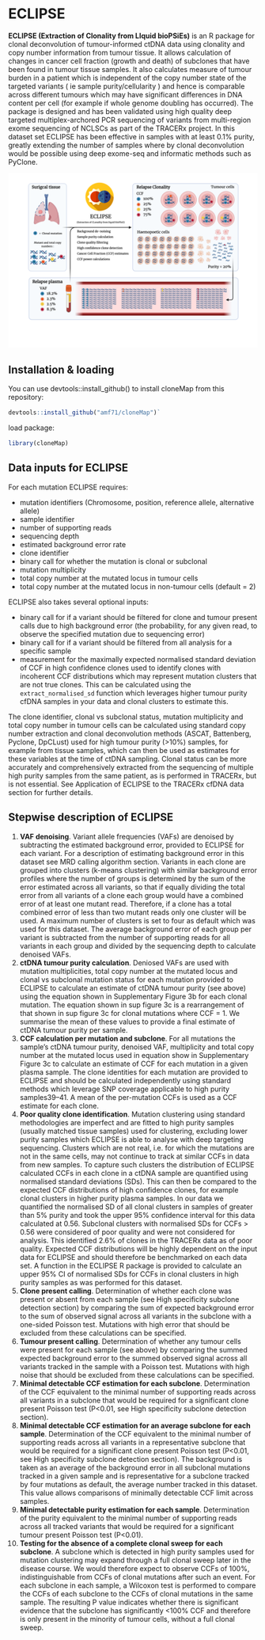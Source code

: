 # ECLIPSE

**ECLIPSE (Extraction of Clonality from LIquid bioPSiEs)** is an R package for clonal deconvolution of tumour-informed ctDNA data using clonality  and copy number information from tumour tissue. It allows calculation of changes in cancer cell fraction (growth and death) of subclones that have been found in tumour tissue samples. It also calculates measure of tumour burden in a patient which is independent of the copy number state of the targeted variants ( ie sample purity/cellularity ) and hence is comparable across different tumours which may have significant differences in DNA content per cell (for example if whole genome doubling has occurred). The package is designed and has been validated using high quality deep targeted multiplex-archored PCR sequencing of variants from multi-region exome sequencing of NCLSCs as part of the TRACERx project. In this dataset set ECLIPSE has been effective in samples with at least 0.1% purity, greatly extending the number of samples where by clonal deconvolution would be possible using deep exome-seq and informatic methods such as PyClone.

![](data-raw/ECLPSE_infographic.png)

## Installation & loading

You can use devtools::install_github() to install cloneMap from this repository:

```R
devtools::install_github("amf71/cloneMap")`
```

load package:

```R
library(cloneMap)
```

## Data inputs for ECLIPSE 

For each mutation ECLIPSE requires:
* mutation identifiers (Chromosome, position, reference allele, alternative allele)
* sample identifier
* number of supporting reads
* sequencing depth
* estimated background error rate
* clone identifier
* binary call for whether the mutation is clonal or subclonal
* mutation multiplicity
* total copy number at the mutated locus in tumour cells
* total copy number at the mutated locus in non-tumour cells (default = 2)  

ECLIPSE also takes several optional inputs:
* binary call for if a variant should be filtered for clone and tumour present calls due to high background error (the probability, for any given read, to observe the specified mutation due to sequencing error)
* binary call for if a variant  should be filtered from all analysis for a specific sample  
* measurement for the maximally expected normalised standard deviation of CCF in high confidence clones used to identify clones with incoherent CCF
distributions which may represent mutation clusters that are not true clones. This can be calculated using the `extract_normalised_sd` function which leverages higher tumour purity cfDNA samples in your data and clonal clusters to estimate this. 

The clone identifier, clonal vs subclonal status, mutation multiplicity and total copy number in tumour cells can be calculated using standard copy number extraction and clonal deconvolution methods (ASCAT, Battenberg, Pyclone, DpCLust) used for high tumour purity (>10%) samples, for example from tissue samples, which can then be used as estimates for these variables at the time of ctDNA sampling. Clonal status can be more accurately and comprehensively extracted from the sequencing of multiple high purity samples from the same patient, as is performed in TRACERx, but is not essential. See Application of ECLIPSE to the TRACERx cfDNA data section for further details. 


## Stepwise description of ECLIPSE 

1. **VAF denoising**. Variant allele frequencies (VAFs) are denoised by subtracting the estimated background error, provided to ECLIPSE for each variant. For a description of estimating background error in this dataset see MRD calling algorithm section. Variants in each clone are grouped into clusters (k-means clustering) with similar background error profiles where the number of groups is determined by the sum of the error estimated across all variants, so that if equally dividing the total error from all variants of a clone each group would have a combined error of at least one mutant read. Therefore, if a clone has a total combined error of less than two mutant reads only one cluster will be used. A maximum number of clusters is set to four as default which was used for this dataset. The average background error of each group per variant is subtracted from the number of supporting reads for all variants in each group and divided by the sequencing depth to calculate denoised VAFs. 
2. **ctDNA tumour purity calculation**. Deniosed VAFs are used with mutation multiplicities, total copy number at the mutated locus and clonal vs subclonal mutation status for each mutation provided to ECLIPSE to calculate an estimate of ctDNA tumour purity (see above) using the equation shown in Supplementary Figure 3b for each clonal mutation. The equation shown in sup figure 3c is a rearrangement of that shown in sup figure 3c for clonal mutations where CCF = 1. We summarise the mean of these values to provide a final estimate of ctDNA tumour purity per sample. 
3. **CCF calculation per mutation and subclone**.  For all mutations the sample’s ctDNA tumour purity, denoised VAF, multiplicity and total copy number at the mutated locus used in equation show in Supplementary Figure 3c to calculate an estimate of CCF for each mutation in a given plasma sample. The clone identities for each mutation are provided to ECLIPSE and should be calculated independently using standard methods which leverage SNP coverage applicable to high purity samples39–41. A mean of the per-mutation CCFs is used as a CCF estimate for each clone. 
4. **Poor quality clone identification**. Mutation clustering using standard methodologies are imperfect and are fitted to high purity samples (usually matched tissue samples) used for clustering, excluding lower purity samples which ECLIPSE is able to analyse with deep targeting sequencing. Clusters which are not real, i.e. for which the mutations are not in the same cells, may not continue to track at similar CCFs in data from new samples. To capture such clusters the distribution of ECLIPSE calculated CCFs in each clone in a ctDNA sample are quantified using normalised standard deviations (SDs). This can then be compared to the expected CCF distributions of high confidence clones, for example clonal clusters in higher purity plasma samples. In our data we quantified the normalised SD of all clonal clusters in samples of greater than 5% purity and took the upper 95% confidence interval for this data calculated at 0.56. Subclonal clusters with normalised SDs for CCFs > 0.56 were considered of poor quality and were not considered for analysis. This identified 2.6% of clones in the TRACERx data as of poor quality. Expected CCF distributions will be highly dependent on the input data for ECLIPSE and should therefore be benchmarked on each data set. A function in the ECLIPSE R package is provided to calculate an upper 95% CI of normalised SDs for CCFs in clonal clusters in high purity samples as was performed for this dataset. 
5. **Clone present calling**. Determination of whether each clone was present or absent from each sample (see High specificity subclone detection section) by comparing the sum of expected background error to the sum of observed signal across all variants in the subclone with a one-sided Poisson test. Mutations with high error that should be excluded from these calculations can be specified. 
6. **Tumour present calling**.  Determination of whether any tumour cells were present for each sample (see above) by comparing the summed expected background error to the summed observed signal across all variants tracked in the sample with a Poisson test. Mutations with high noise that should be excluded from these calculations can be specified. 
7. **Minimal detectable CCF estimation for each subclone**. Determination of the CCF equivalent to the minimal number of supporting reads across all variants in a subclone that would be required for a significant clone present Poisson test (P<0.01, see High specificity subclone detection section). 
8. **Minimal detectable CCF estimation for an average subclone for each sample**.  Determination of the CCF equivalent to the minimal number of supporting reads across all variants in a representative subclone that would be required for a significant clone present Poisson test (P<0.01, see High specificity subclone detection section). The background is taken as an average of the background error in all subclonal mutations tracked in a given sample and is representative for a subclone tracked by four mutations as default, the average number tracked in this dataset. This value allows comparisons of minimally detectable CCF limit across samples.
9. **Minimal detectable purity estimation for each sample**. Determination of the purity equivalent to the minimal number of supporting reads across all tracked variants that would be required for a significant tumour present Poisson test (P<0.01). 
10. **Testing for the absence of a complete clonal sweep for each subclone**. A subclone which is detected in high purity samples used for mutation clustering may expand through a full clonal sweep later in the disease course. We would therefore expect to observe CCFs of 100%, indistinguishable from CCFs of clonal mutations after such an event. For each subclone in each sample, a Wilcoxon test is performed to compare the CCFs of each subclone to the CCFs of clonal mutations in the same sample. The resulting P value indicates whether there is significant evidence that the subclone has significantly <100% CCF and therefore is only present in the minority of tumour cells, without a full clonal sweep. 








